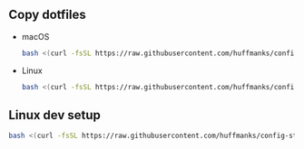 ## Copy dotfiles

- macOS

  ```sh
  bash <(curl -fsSL https://raw.githubusercontent.com/huffmanks/config-stash/main/scripts/copy-dotfiles.sh) macos
  ```

- Linux

  ```sh
  bash <(curl -fsSL https://raw.githubusercontent.com/huffmanks/config-stash/main/scripts/copy-dotfiles.sh) linux
  ```

## Linux dev setup

```sh
bash <(curl -fsSL https://raw.githubusercontent.com/huffmanks/config-stash/main/scripts/linux-dev-setup.sh)
```
